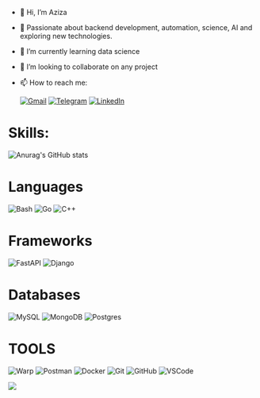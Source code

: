 - 👋 Hi, I’m Aziza
- 👀 Passionate about backend development, automation, science, AI and exploring new technologies.
- 🌱 I’m currently learning data science
- 💞️ I’m looking to collaborate on any project
- 📫 How to reach me:

  <a href="mailto:azizahamidova495@gmail.com">![Gmail](https://img.shields.io/badge/Gmail-D14836?style=for-the-badge&logo=gmail&logoColor=white)</a>
  <a href="https://t.me/azikhamm">![Telegram](https://img.shields.io/badge/Telegram-2CA5E0?style=for-the-badge&logo=telegram&logoColor=white)</a>
  <a href="https://www.linkedin.com/in/aziza-hamidova-4a8131202/">![LinkedIn](https://img.shields.io/badge/linkedin-%230077B5.svg?style=for-the-badge&logo=linkedin&logoColor=white)</a>

# Skills:

![Anurag's GitHub stats](https://github-readme-stats.vercel.app/api?username=azya50&show_icons=true&theme=radical)

# Languages

![Bash](https://img.shields.io/badge/bash-4EAA25?style=for-the-badge&logo=gnu-bash&logoColor=white)
![Go](https://img.shields.io/badge/go-%2300ADD8.svg?style=for-the-badge&logo=go&logoColor=white)
![C++](https://img.shields.io/badge/c++-%2300599C.svg?style=for-the-badge&logo=c%2B%2B&logoColor=white)

# Frameworks

![FastAPI](https://img.shields.io/badge/FastAPI-005571?style=for-the-badge&logo=fastapi)
![Django](https://img.shields.io/badge/django-%23092E20.svg?style=for-the-badge&logo=django&logoColor=white)
# Databases

![MySQL](https://img.shields.io/badge/mysql-%2300f.svg?style=for-the-badge&logo=mysql&logoColor=white)
![MongoDB](https://img.shields.io/badge/MongoDB-%234ea94b.svg?style=for-the-badge&logo=mongodb&logoColor=white)
![Postgres](https://img.shields.io/badge/postgres-%23316192.svg?style=for-the-badge&logo=postgresql&logoColor=white)

# TOOLS

![Warp](https://img.shields.io/badge/warp-01A4FF?style=for-the-badge&logo=warp&logoColor=white)
![Postman](https://img.shields.io/badge/Postman-FF6C37?style=for-the-badge&logo=postman&logoColor=white)
![Docker](https://img.shields.io/badge/Docker-2496ED?style=for-the-badge&logo=docker&logoColor=white)
![Git](https://img.shields.io/badge/Git-F05032?style=for-the-badge&logo=git&logoColor=white)
![GitHub](https://img.shields.io/badge/GitHub-181717?style=for-the-badge&logo=github&logoColor=white)
![VSCode](https://img.shields.io/badge/Visual_Studio_Code-007ACC?style=for-the-badge&logo=visual-studio-code&logoColor=white)



![](./profile-3d-contrib/profile-green-animate.svg)
